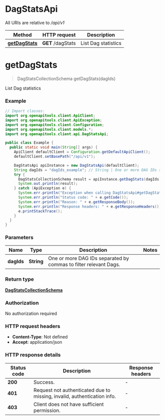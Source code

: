 # DagStatsApi

All URIs are relative to */api/v1*

| Method | HTTP request | Description |
|------------- | ------------- | -------------|
| [**getDagStats**](DagStatsApi.md#getDagStats) | **GET** /dagStats | List Dag statistics |


<a id="getDagStats"></a>
# **getDagStats**
> DagStatsCollectionSchema getDagStats(dagIds)

List Dag statistics

### Example
```java
// Import classes:
import org.openapitools.client.ApiClient;
import org.openapitools.client.ApiException;
import org.openapitools.client.Configuration;
import org.openapitools.client.models.*;
import org.openapitools.client.api.DagStatsApi;

public class Example {
  public static void main(String[] args) {
    ApiClient defaultClient = Configuration.getDefaultApiClient();
    defaultClient.setBasePath("/api/v1");

    DagStatsApi apiInstance = new DagStatsApi(defaultClient);
    String dagIds = "dagIds_example"; // String | One or more DAG IDs separated by commas to filter relevant Dags. 
    try {
      DagStatsCollectionSchema result = apiInstance.getDagStats(dagIds);
      System.out.println(result);
    } catch (ApiException e) {
      System.err.println("Exception when calling DagStatsApi#getDagStats");
      System.err.println("Status code: " + e.getCode());
      System.err.println("Reason: " + e.getResponseBody());
      System.err.println("Response headers: " + e.getResponseHeaders());
      e.printStackTrace();
    }
  }
}
```

### Parameters

| Name | Type | Description  | Notes |
|------------- | ------------- | ------------- | -------------|
| **dagIds** | **String**| One or more DAG IDs separated by commas to filter relevant Dags.  | |

### Return type

[**DagStatsCollectionSchema**](DagStatsCollectionSchema.md)

### Authorization

No authorization required

### HTTP request headers

 - **Content-Type**: Not defined
 - **Accept**: application/json

### HTTP response details
| Status code | Description | Response headers |
|-------------|-------------|------------------|
| **200** | Success. |  -  |
| **401** | Request not authenticated due to missing, invalid, authentication info. |  -  |
| **403** | Client does not have sufficient permission. |  -  |

